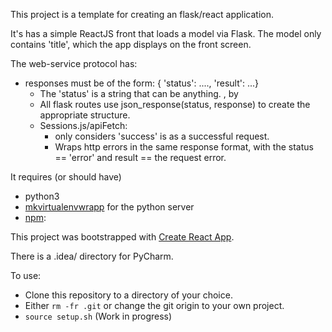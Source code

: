 This project is a template for creating an flask/react application.

It's has a simple ReactJS front that loads a model via Flask.
The model only contains 'title', which the app displays on the front screen.

The web-service protocol has:
* responses must be of the form: { 'status': ...., 'result': ...}
  * The 'status' is a string that can be anything. , by 
  * All flask routes use json_response(status, response) to create the appropriate structure.
  * Sessions.js/apiFetch:
    * only considers 'success' is as a successful request.
    * Wraps http errors in the same response format, with the status == 'error' and result == the request error.
  

It requires (or should have)
* python3
* [mkvirtualenvwrapp](https://virtualenvwrapper.readthedocs.io/en/latest/install.html) for the python server
* [npm](https://docs.npmjs.com/try-the-latest-stable-version-of-npm):
 

This project was bootstrapped with [Create React App](https://github.com/facebook/create-react-app).

There is a .idea/ directory for PyCharm.

To use:
* Clone this repository to a directory of your choice.
* Either `rm -fr .git` or change the git origin to your own project. 
* `source setup.sh` (Work in progress)


